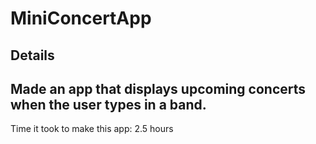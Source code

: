 # MiniConcertApp
## Details
Made an app that displays upcoming concerts when the user types in a band.
-
Time it took to make this app: 2.5 hours

